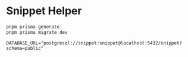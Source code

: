 # Snippet Helper

```sh
pnpm prisma generate
pnpm prisma migrate dev
```

```
DATABASE_URL="postgresql://snippet:snippet@localhost:5432/snippet?schema=public"
```